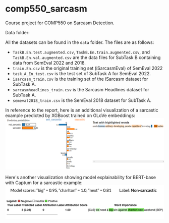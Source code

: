 # comp550_sarcasm
Course project for COMP550 on Sarcasm Detection.

Data folder:

All the datasets can be found in the `data` folder. The files are as follows:

- `TaskB.En.test.augmented.csv`, `TaskB.En.train.augmented.csv`, and `TaskB.En.val.augmented.csv` are the data files for SubTask B containing data from SemEval 2022 and 2018.
- `train.En.csv` is the original training set (iSarcasmEval) of SemEval 2022
- `task_A_En_test.csv` is the test set of SubTask A for SemEval 2022.
- `isarcasm_train.csv` is the training set of the iSarcasm dataset for SubTask A.
- `sarcasmheadlines_train.csv` is the Sarcasm Headlines dataset for SubTask A.
- `semeval2018_train.csv` is the SemEval 2018 dataset for SubTask A.


In reference to the report, here is an additional visualization of a sarcastic example predicted by XGBoost trained on GLoVe embeddings:
![XGBoost Visualization](imgs/glove-sarc-ex1.png)


Here's another visualization showing model explainability for BERT-base with Captum for a sarcastic example:
![Sarcastic example](imgs/ns1.png)
